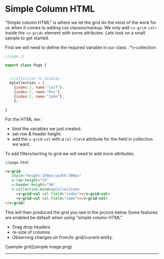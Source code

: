 # Simple Column HTML

"Simple column HTML" is where we let the grid do the most of the work for us when it comes to adding css classes/markup. We only add ```<v-grid-col>``` inside the ```<v-grid>``` element with some attributes. Lets look on a small sample to get started.

First we will need to define the required variable in our class :
 *v-collection

```javascript
//page.js

export class Page {

 
  //collection to display
  myCollection = [
    {index:1, name:"Leif"}, 
    {index:2, name:"Per"},
    {index:3, name:"John"},
    ];

}
```

For the HTML we :
 * bind the variables we just created.
 * set row & header height.
 * add the ```v-grid-col``` with a ```col-field``` attribute for the field in collection we want.

To add filters/sorting to grid we will need to add more attributes.

```html
//page.html

<v-grid
   style="height:350px;width:500px"
   v-row-height="25"
   v-header-height="50"
   v-collection.bind=myCollection>
     <v-grid-col col-field="index"></v-grid-col>
     <v-grid-col col-field="name"></v-grid-col>
</v-grid>
```

This will then produced the grid you see in the picture below
Some features are enabled be default when using "simple column HTML"
* Drag drop headers
* re-size of columns
* Observing changes on from/to grid/current entity.

![sample grid](simple image.png)

---
